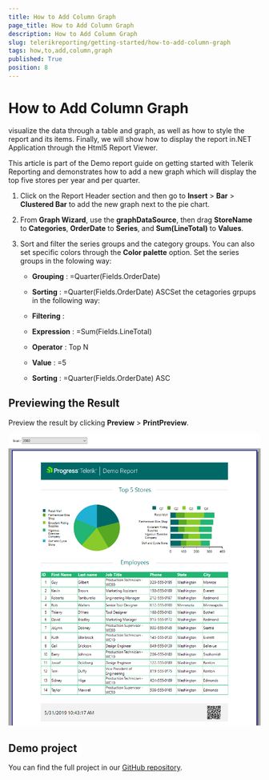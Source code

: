 ```yaml
---
title: How to Add Column Graph
page_title: How to Add Column Graph 
description: How to Add Column Graph
slug: telerikreporting/getting-started/how-to-add-column-graph
tags: how,to,add,column,graph
published: True
position: 8
---
```


# How to Add Column Graph

visualize the data through a table and graph,         as well as how to style the report and its items. Finally, we will show how to display the report in.NET Application through the Html5 Report Viewer.       

This article is part of the Demo report guide on getting started with Telerik Reporting and demonstrates         how to add a new graph which will display the top five stores per year and per quarter.       


1. Click on the Report Header section and then go to __Insert__ > __Bar__ > __Clustered Bar__             to add the new graph next to the pie chart.             

1. From __Graph Wizard__, use the __graphDataSource__, then drag __StoreName__ to __Categories__,               __OrderDate__ to __Series__, and __Sum(LineTotal)__ to __Values__.             

1. Sort and filter the series groups and the category groups. You can also set specific colors through the __Color palette__ option.             Set the series groups in the folowing way:             

   + __Grouping__ : =Quarter(Fields.OrderDate)

   + __Sorting__ : =Quarter(Fields.OrderDate) ASCSet the cetagories grpups in the following way:             

   + __Filtering__ :                 

   + __Expression__ : =Sum(Fields.LineTotal)

   + __Operator__ : Top N

   + __Value__ : =5

   + __Sorting__ : =Quarter(Fields.OrderDate) ASC

## Previewing the Result

Preview the result by clicking __Preview__ > __PrintPreview__.           

  ![FinalGS](images/FinalGS.PNG)

## Demo project

You can find the full project in our  [GitHub repository](https://github.com/telerik/reporting-samples/tree/master/FirstStepsProject).         

